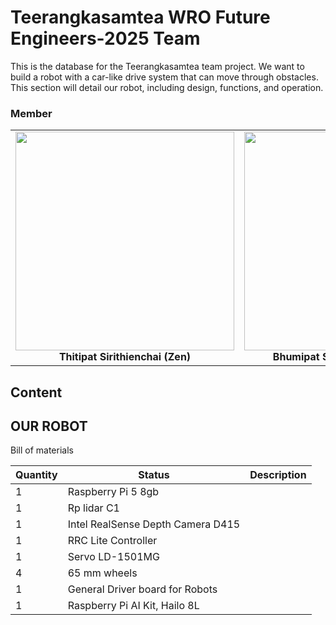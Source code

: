 #  Teerangkasamtea WRO Future Engineers-2025 Team
This is the database for the Teerangkasamtea team project. We want to build a robot with a car-like drive system that can move through obstacles. This section will detail our robot, including  design, functions, and operation.

### Member


<table>
  <tr>
    <td align="center">
      <img src="https://drive.google.com/uc?export=view&id=1fMeTec027H6ggMW932P2X6IZFke-Ucso" height="350" /><br/>
      <b>Thitipat Sirithienchai (Zen)</b>
    </td>
    <td align="center">
      <img src="https://drive.google.com/uc?export=view&id=1AYg6WzgcXvyXyHHYJWzUtNByXyqWuBFd" height="350" /><br/>
      <b>Bhumipat Sirichayanugul (Bhum)</b>
    </td>
    <td align="center">
      <img src="https://drive.google.com/uc?export=view&id=1GWZjl8mqTYcv35-AMe_KGhswpacgvCI1" height="350" /><br/>
      <b>Kittiphot Denkeerati (First)</b>
    </td>
  </tr>
</table>


## Content








## OUR ROBOT
Bill of materials

| Quantity | Status                             | Description                                                                                                                                             
| ---------| ---------------------------------- | ----------------------------------------------
|  1   |  Raspberry Pi 5 8gb            |             |
|   1     |  Rp lidar C1         |               |
|    1    | Intel RealSense Depth Camera D415                   |                          |
|    1    |  RRC Lite Controller        |               |
|    1    | Servo LD-1501MG |  |
|    4    |    65 mm wheels     |            |
|    1    | General Driver board for Robots   |       |
|   1   |    Raspberry Pi AI Kit, Hailo 8L   |   
